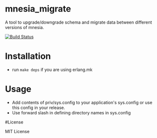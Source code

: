 # mnesia_migrate
A tool to upgrade/downgrade schema and migrate data between different versions of mnesia.

[![Build Status](https://travis-ci.org/greyorange/mnesia_migrate.svg?branch=master)](https://travis-ci.org/greyorange/mnesia_migrate)

# Installation

* run `make deps` if you are using erlang.mk

# Usage

* Add contents of priv/sys.config to your application's sys.config or use this config in your release.
* Use forward slash in defining directory names in sys.config

#License

MIT License
